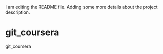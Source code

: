 I am editing the README file. Adding some more details about the project description.
# git_coursera
git_coursera
